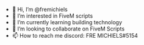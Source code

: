 - 👋 Hi, I’m @fremichiels
- 👀 I’m interested in FiveM scripts
- 🌱 I’m currently learning building technology
- 💞️ I’m looking to collaborate on FiveM Scripts
- 📫 How to reach me discord: FRE MICHIELS#5154

